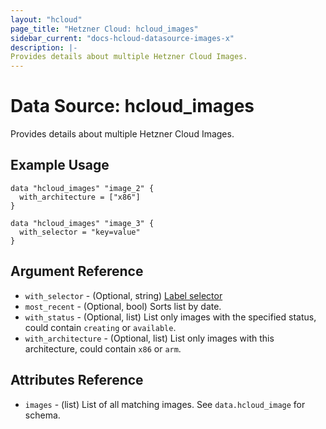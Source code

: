 ```yaml
---
layout: "hcloud"
page_title: "Hetzner Cloud: hcloud_images"
sidebar_current: "docs-hcloud-datasource-images-x"
description: |-
Provides details about multiple Hetzner Cloud Images.
---
```


# Data Source: hcloud_images
Provides details about multiple Hetzner Cloud Images.


## Example Usage
```hcl
data "hcloud_images" "image_2" {
  with_architecture = ["x86"]
}

data "hcloud_images" "image_3" {
  with_selector = "key=value"
}
```
## Argument Reference

- `with_selector` - (Optional, string) [Label selector](https://docs.hetzner.cloud/#overview-label-selector)
- `most_recent` - (Optional, bool) Sorts list by date.
- `with_status` - (Optional, list) List only images with the specified status, could contain `creating` or `available`.
- `with_architecture` - (Optional, list) List only images with this architecture, could contain `x86` or `arm`.

## Attributes Reference
- `images` - (list) List of all matching images. See `data.hcloud_image` for schema.
